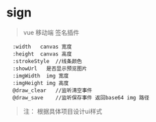 # sign

> vue 移动端 签名插件

```
  :width   canvas 宽度
  :height  canvas 高度
  :strokeStyle  //线条颜色
  :showUrl   是否显示预览图片
  :imgWidth  img 宽度
  :imgHeight img 高度
  @draw_clear   //监听清空事件
  @draw_save    //监听保存事件 返回base64 img 路径

```
> 注： 根据具体项目设计ui样式